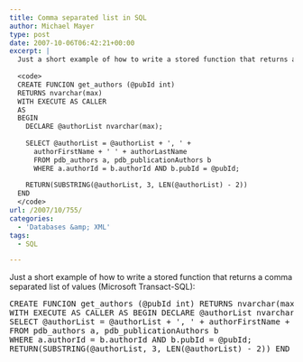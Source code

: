```yaml
---
title: Comma separated list in SQL
author: Michael Mayer
type: post
date: 2007-10-06T06:42:21+00:00
excerpt: |
  Just a short example of how to write a stored function that returns a comma separated list of values (Microsoft Transact-SQL):
  
  <code>
  CREATE FUNCION get_authors (@pubId int)
  RETURNS nvarchar(max)
  WITH EXECUTE AS CALLER
  AS
  BEGIN
    DECLARE @authorList nvarchar(max);
       
    SELECT @authorList = @authorList + ', ' + 
      authorFirstName + ' ' + authorLastName
      FROM pdb_authors a, pdb_publicationAuthors b 
      WHERE a.authorId = b.authorId AND b.pubId = @pubId;
  
    RETURN(SUBSTRING(@authorList, 3, LEN(@authorList) - 2))
  END
  </code>
url: /2007/10/755/
categories:
  - 'Databases &amp; XML'
tags:
  - SQL

---
```

Just a short example of how to write a stored function that returns a comma separated list of values (Microsoft Transact-SQL):

<pre>CREATE FUNCION get_authors (@pubId int) RETURNS nvarchar(max) 
WITH EXECUTE AS CALLER AS BEGIN DECLARE @authorList nvarchar(max); 
SELECT @authorList = @authorList + ', ' + authorFirstName + ' ' + authorLastName 
FROM pdb_authors a, pdb_publicationAuthors b 
WHERE a.authorId = b.authorId AND b.pubId = @pubId; 
RETURN(SUBSTRING(@authorList, 3, LEN(@authorList) - 2)) END</pre>